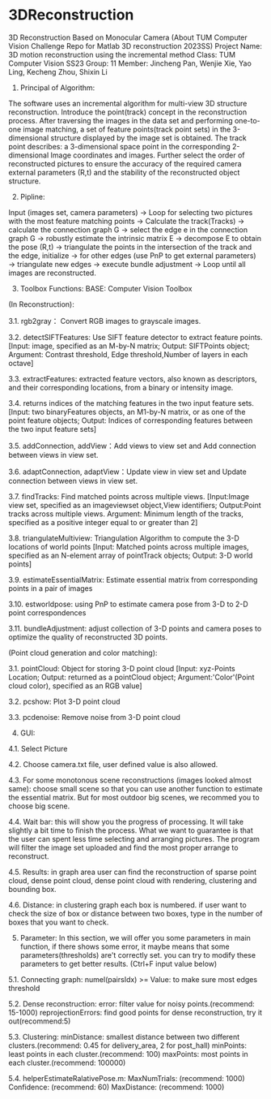 # 3DReconstruction
3D Reconstruction Based on Monocular Camera (About TUM Computer Vision Challenge Repo for Matlab 3D reconstruction 2023SS)
Project Name: 3D motion reconstruction using the incremental method
Class:        TUM Computer Vision SS23
Group:        11
Member:       Jincheng Pan, Wenjie Xie, Yao Ling, Kecheng Zhou, Shixin Li


1. Principal of Algorithm:

The software uses an incremental algorithm for multi-view 3D structure reconstruction. Introduce the point(track) concept in the reconstruction process. After traversing the images in the data set and performing one-to-one image matching, a set of feature points(track point sets) in the 3-dimensional structure displayed by the image set is obtained. The track point describes: a 3-dimensional space point in the corresponding 2-dimensional Image coordinates and images. Further select the order of reconstructed pictures to ensure the accuracy of the required camera external parameters (R,t) and the stability of the reconstructed object structure.


2. Pipline:

Input (images set, camera parameters) ->  Loop for selecting two pictures with the most feature matching points -> Calculate the track(Tracks) → calculate the connection graph G → select the edge e in the connection graph G → robustly estimate the intrinsic matrix E → decompose E to obtain the pose (R,t) → triangulate the points in the intersection of the track and the edge, initialize → for other edges (use PnP to get external parameters) → triangulate new edges → execute bundle adjustment -> Loop until all images are reconstructed.


3. Toolbox Functions:
BASE: Computer Vision Toolbox

(In Reconstruction):

  3.1. rgb2gray： Convert RGB images to grayscale images.

  3.2. detectSIFTFeatures: Use SIFT feature detector to extract feature points. 
    [Input: image, specified as an M-by-N matrix; Output: SIFTPoints object; Argument: Contrast threshold, Edge threshold,Number of layers in each octave]

  3.3. extractFeatures: extracted feature vectors, also known as descriptors, and their corresponding locations, from a binary or intensity image.

  3.4. returns indices of the matching features in the two input feature sets.
    [Input: two binaryFeatures objects, an M1-by-N matrix, or as one of the point feature objects; Output: Indices of corresponding features between the two input feature sets]

  3.5. addConnection, addView：Add views to view set and Add connection between views in view set.

  3.6. adaptConnection, adaptView：Update view in view set and Update connection between views in view set.

  3.7. findTracks: Find matched points across multiple views.
       [Input:Image view set, specified as an imageviewset object,View identifiers; Output:Point tracks across multiple views.
       Argument: Minimum length of the tracks, specified as a positive integer equal to or greater than 2]

  3.8. triangulateMultiview: Triangulation Algorithm to compute the 3-D locations of world points
       [Input: Matched points across multiple images, specified as an N-element array of pointTrack objects; Output: 3-D world points]

  3.9. estimateEssentialMatrix: Estimate essential matrix from corresponding points in a pair of images

  3.10. estworldpose: using PnP to estimate camera pose from 3-D to 2-D point correspondences

  3.11. bundleAdjustment: adjust collection of 3-D points and camera poses to optimize the quality of reconstructed 3D points.

(Point cloud generation and color matching):

  3.1. pointCloud: Object for storing 3-D point cloud
       [Input: xyz-Points Location; Output: returned as a pointCloud object; Argument:'Color'(Point cloud color), specified as an RGB value]

  3.2. pcshow: Plot 3-D point cloud

  3.3. pcdenoise: Remove noise from 3-D point cloud


4. GUI:

  4.1. Select Picture
  
  4.2. Choose camera.txt file, user defined value is also allowed.

  4.3. For some monotonous scene reconstructions (images looked almost same): choose small scene so that you can use another function to estimate the essential matrix. But for most outdoor big scenes, we recommed you to choose big scene.

  4.4. Wait bar: this will show you the progress of processing. It will take slightly a bit time to finish the process. What we want to guarantee is that the user can spent less time selecting and arranging pictures. The program will filter the image set uploaded and find the most proper arrange to reconstruct.
  
  4.5. Results: in graph area user can find the reconstruction of sparse point cloud, dense point cloud, dense point cloud with rendering, clustering and bounding box. 

  4.6. Distance: in clustering graph each box is numbered. if user want to check the size of box or distance between two boxes, type in the number of boxes that you want to check.

5. Parameter:
  In this section, we will offer you some parameters in main function, if there shows some error, it maybe means that some parameters(thresholds) are't correctly set. you can try to modify these parameters to get better results. (Ctrl+F input value below)
  
  5.1. Connecting graph:
     numel(pairsIdx) >= Value:     to make sure most edges threshold

  5.2. Dense reconstruction:
     error:                    filter value for noisy points.(recommend: 15-1000)
     reprojectionErrors:       find good points for dense reconstruction, try it out(recommend:5)

  5.3. Clustering:
     minDistance:              smallest distance between two different clusters.(recommend: 0.45 for delivery_area, 2 for post_hall)
     minPoints:                least points in each cluster.(recommend: 100)
     maxPoints:                most points in each cluster.(recommend: 100000)

  5.4. helperEstimateRalativePose.m:
     MaxNumTrials:             (recommend: 1000)
     Confidence:               (recommend: 60)
     MaxDistance:              (recommend: 1000)
